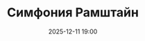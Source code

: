 ---
title: Симфония Рамштайн
city: Екатеринбург
location: Свердловский ДК Железнодорожников
address: ул. Челюскинцев, 102
descriptionShort: Симфония Rammstein при свечах
descriptionFull: >-
  Backstage Group представляет уникальный эксперимент: мощь Rammstein, переплавленную в симфоническое полотно. При свечах, в таинственном полумраке, зазвучат культовые хиты группы — от мрачных баллад до эпичных гимнов — в исполнении камерного оркестра.
  
  — Симфонические аранжировки «Du hast», «Sonne», «Ohne dich» и других треков;
  — Диалог тяжелых риффов и изысканной классики;
  — Мерцание сотен свечей, усиливающее драматургию музыки.
eventId: 2430151
poster: /images/posters/4.jpg
location_photos:
  - /images/location/dk_zhd_ekat_1.jpg
  - /images/location/dk_zhd_ekat_2.jpg
age: 6
date: 2025-12-11 19:00
artists_team: Оркестр «Backstage Group»
artists_group_photo: /images/artists/1.jpg
artists:
  - name: Кирилл Скрипников
    role: Дирижер
    photo: /images/artists/skripnikov.jpg
duration: 01:20
 
tracks:
  - musician: 'Rammstein'
    composition: "Symphonic Feuerrader"
    source: ''
  - musician: 'Rammstein'
    composition: "Mein Herz Brennt (Symphonic Version)"
    source: ''
  - musician: 'Rammstein'
    composition: "Engel"
    source: ''
  - musician: 'Rammstein'
    composition: "Sonne (Epic Percussion Suite)"
    source: ''
  - musician: 'Rammstein'
    composition: "Ohne Dich (Instrumental)"
    source: ''
  - musician: 'Rammstein'
    composition: "Du Hast (Symphonic Battle)"
    source: ''
  - musician: 'Rammstein'
    composition: "Rosenrot (Waltz Adaptation)"
    source: ''
  - musician: 'Rammstein'
    composition: "Frühling in Paris"
    source: ''
  - musician: 'Rammstein'
    composition: "Links 2-3-4 (March Militaris)"
    source: ''
  - musician: 'Rammstein'
    composition: "Nebel (Ambient Orchestra)"
    source: ''
  - musician: 'Rammstein'
    composition: "Deutschland (Historical Saga)"
    source: ''
  - musician: 'Rammstein'
    composition: "Mutter (Tragic Strings)"
    source: ''
  - musician: 'Rammstein'
    composition: "Feuer Frei! (Pyro Symphony)"
    source: ''
  - musician: 'Rammstein'
    composition: "Seemann (Choral Version)"
    source: ''
  - musician: 'Rammstein'
    composition: "Spieluhr (Clockwork Lullaby)"
    source: ''
  - musician: 'Rammstein'
    composition: "Ich Will (Crowd Anthem)"
    source: ''
  - musician: 'Rammstein'
    composition: "Pussy (Ironische Walzer)"
    source: ''
  - musician: 'Rammstein'
    composition: "Adieu (Orchestral Apocalypse)"
    source: '' 
---